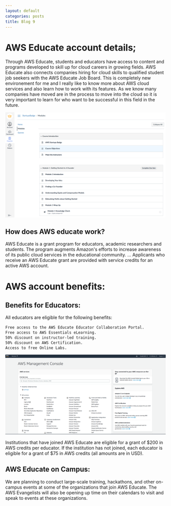 ```yaml
---
layout: default
categories: posts
title: Blog 9
---
```


# AWS Educate account details; 

Through AWS Educate, students and educators have access to content and programs developed to skill up for cloud careers in growing fields. AWS Educate also connects companies hiring for cloud skills to qualified student job seekers with the AWS Educate Job Board. This is completely new environement for me and I really like to know more about AWS cloud services and also learn how to work with its features. As we know many companies have moved are in the process to move into the cloud so it is very important to learn for who want to be successful in this field in the future. 


![aws educate](https://raw.githubusercontent.com/sevak84/sb.github.io/master/docs/_images/aws-modules.PNG)


## How does AWS educate work? 

AWS Educate is a grant program for educators, academic researchers and students. The program augments Amazon's efforts to increase awareness of its public cloud services in the educational community. ... Applicants who receive an AWS Educate grant are provided with service credits for an active AWS account.



# AWS account benefits: 

## Benefits for Educators:

All educators are eligible for the following benefits:

    Free access to the AWS Educate Educator Collaboration Portal.
    Free access to AWS Essentials eLearning.
    50% discount on instructor-led training.
    50% discount on AWS Certification.
    Access to free Online Labs.


![aws console](https://raw.githubusercontent.com/sevak84/sb.github.io/master/docs/_images/aws-educate-account.PNG)


Institutions that have joined AWS Educate are eligible for a grant of $200 in AWS credits per educator. If the institution has not joined, each educator is eligible for a grant of $75 in AWS credits (all amounts are in USD).

## AWS Educate on Campus:

We are planning to conduct large-scale training, hackathons, and other on-campus events at some of the organizations that join AWS Educate.  The AWS Evangelists will also be opening up time on their calendars to visit and speak to events at these organizations.


